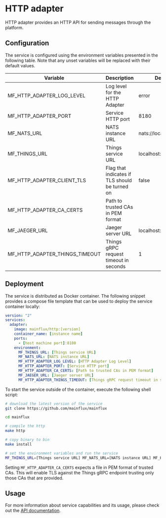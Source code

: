# HTTP adapter

HTTP adapter provides an HTTP API for sending messages through the platform.

## Configuration

The service is configured using the environment variables presented in the
following table. Note that any unset variables will be replaced with their
default values.

| Variable                       | Description                                    | Default               |
|--------------------------------|------------------------------------------------|-----------------------|
| MF_HTTP_ADAPTER_LOG_LEVEL      | Log level for the HTTP Adapter                 | error                 |
| MF_HTTP_ADAPTER_PORT           | Service HTTP port                              | 8180                  |
| MF_NATS_URL                    | NATS instance URL                              | nats://localhost:4222 |
| MF_THINGS_URL                  | Things service URL                             | localhost:8181        |
| MF_HTTP_ADAPTER_CLIENT_TLS     | Flag that indicates if TLS should be turned on | false                 |
| MF_HTTP_ADAPTER_CA_CERTS       | Path to trusted CAs in PEM format              |                       |
| MF_JAEGER_URL                  | Jaeger server URL                              | localhost:6831        |
| MF_HTTP_ADAPTER_THINGS_TIMEOUT | Things gRPC request timeout in seconds         | 1                     |

## Deployment

The service is distributed as Docker container. The following snippet provides
a compose file template that can be used to deploy the service container locally:

```yaml
version: "2"
services:
  adapter:
    image: mainflux/http:[version]
    container_name: [instance name]
    ports:
      - [host machine port]:8180
    environment:
      MF_THINGS_URL: [Things service URL]
      MF_NATS_URL: [NATS instance URL]
      MF_HTTP_ADAPTER_LOG_LEVEL: [HTTP Adapter Log Level]
      MF_HTTP_ADAPTER_PORT: [Service HTTP port]
      MF_HTTP_ADAPTER_CA_CERTS: [Path to trusted CAs in PEM format]
      MF_JAEGER_URL: [Jaeger server URL]
      MF_HTTP_ADAPTER_THINGS_TIMEOUT: [Things gRPC request timeout in seconds]
```

To start the service outside of the container, execute the following shell script:

```bash
# download the latest version of the service
git clone https://github.com/mainflux/mainflux

cd mainflux

# compile the http
make http

# copy binary to bin
make install

# set the environment variables and run the service
MF_THINGS_URL=[Things service URL] MF_NATS_URL=[NATS instance URL] MF_HTTP_ADAPTER_LOG_LEVEL=[HTTP Adapter Log Level] MF_HTTP_ADAPTER_PORT=[Service HTTP port] MF_HTTP_ADAPTER_CA_CERTS=[Path to trusted CAs in PEM format] MF_JAEGER_URL=[Jaeger server URL] MF_HTTP_ADAPTER_THINGS_TIMEOUT=[Things gRPC request timeout in seconds] $GOBIN/mainflux-http
```

Setting `MF_HTTP_ADAPTER_CA_CERTS` expects a file in PEM format of trusted CAs. This will enable TLS against the Things gRPC endpoint trusting only those CAs that are provided.

## Usage

For more information about service capabilities and its usage, please check out
the [API documentation](swagger.yaml).
